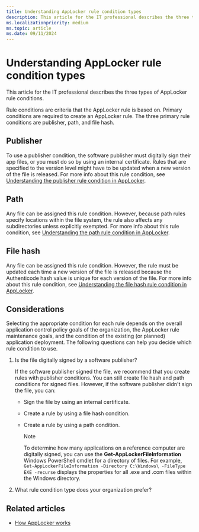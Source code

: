 ```yaml
---
title: Understanding AppLocker rule condition types
description: This article for the IT professional describes the three types of AppLocker rule conditions.
ms.localizationpriority: medium
ms.topic: article
ms.date: 09/11/2024
---
```


# Understanding AppLocker rule condition types

This article for the IT professional describes the three types of AppLocker rule conditions.

Rule conditions are criteria that the AppLocker rule is based on. Primary conditions are required to create an AppLocker rule. The three primary rule conditions are publisher, path, and file hash.

## Publisher

To use a publisher condition, the software publisher must digitally sign their app files, or you must do so by using an internal certificate. Rules that are specified to the version level might have to be updated when a new version of the file is released. For more info about this rule condition, see [Understanding the publisher rule condition in AppLocker](understanding-the-publisher-rule-condition-in-applocker.md).

## Path

Any file can be assigned this rule condition. However, because path rules specify locations within the file system, the rule also affects any subdirectories unless explicitly exempted. For more info about this rule condition, see [Understanding the path rule condition in AppLocker](understanding-the-path-rule-condition-in-applocker.md).

## File hash

Any file can be assigned this rule condition. However, the rule must be updated each time a new version of the file is released because the Authenticode hash value is unique for each version of the file. For more info about this rule condition, see [Understanding the file hash rule condition in AppLocker](understanding-the-file-hash-rule-condition-in-applocker.md).

## Considerations

Selecting the appropriate condition for each rule depends on the overall application control policy goals of the organization, the AppLocker rule maintenance goals, and the condition of the existing (or planned) application deployment. The following questions can help you decide which rule condition to use.

1. Is the file digitally signed by a software publisher?

    If the software publisher signed the file, we recommend that you create rules with publisher conditions. You can still create file hash and path conditions for signed files. However, if the software publisher didn't sign the file, you can:

    - Sign the file by using an internal certificate.
    - Create a rule by using a file hash condition.
    - Create a rule by using a path condition.

        > [!NOTE]
        > To determine how many applications on a reference computer are digitally signed, you can use the **Get-AppLockerFileInformation** Windows PowerShell cmdlet for a directory of files. For example, `Get-AppLockerFileInformation -Directory C:\Windows\ -FileType EXE -recurse` displays the properties for all .exe and .com files within the Windows directory.

2. What rule condition type does your organization prefer?

## Related articles

- [How AppLocker works](how-applocker-works-techref.md)
